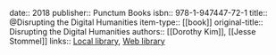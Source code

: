 date:: 2018
publisher:: Punctum Books
isbn:: 978-1-947447-72-1
title:: @Disrupting the Digital Humanities
item-type:: [[book]]
original-title:: Disrupting the Digital Humanities
authors:: [[Dorothy Kim]], [[Jesse Stommel]]
links:: [Local library](zotero://select/groups/2386895/items/A9KN4P7G), [Web library](https://www.zotero.org/groups/2386895/items/A9KN4P7G)
